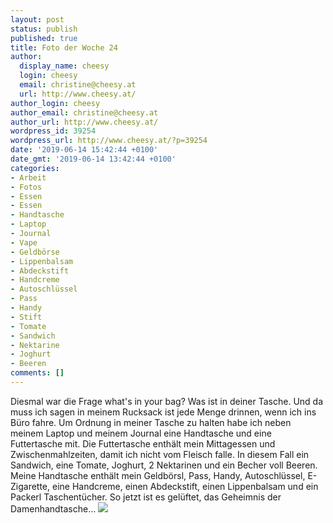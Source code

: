```yaml
---
layout: post
status: publish
published: true
title: Foto der Woche 24
author:
  display_name: cheesy
  login: cheesy
  email: christine@cheesy.at
  url: http://www.cheesy.at/
author_login: cheesy
author_email: christine@cheesy.at
author_url: http://www.cheesy.at/
wordpress_id: 39254
wordpress_url: http://www.cheesy.at/?p=39254
date: '2019-06-14 15:42:44 +0100'
date_gmt: '2019-06-14 13:42:44 +0100'
categories:
- Arbeit
- Fotos
- Essen
- Essen
- Handtasche
- Laptop
- Journal
- Vape
- Geldbörse
- Lippenbalsam
- Abdeckstift
- Handcreme
- Autoschlüssel
- Pass
- Handy
- Stift
- Tomate
- Sandwich
- Nektarine
- Joghurt
- Beeren
comments: []
---
```

Diesmal war die Frage what's in your bag? Was ist in deiner Tasche. Und da muss ich sagen in meinem Rucksack ist jede Menge drinnen, wenn ich ins Büro fahre.
Um Ordnung in meiner Tasche zu halten habe ich neben meinem Laptop und meinem Journal eine Handtasche und eine Futtertasche mit. Die Futtertasche enthält mein Mittagessen und Zwischenmahlzeiten, damit ich nicht vom Fleisch falle. In diesem Fall ein Sandwich, eine Tomate, Joghurt, 2 Nektarinen und ein Becher voll Beeren.
Meine Handtasche enthält mein Geldbörsl, Pass, Handy, Autoschlüssel, E-Zigarette, eine Handcreme, einen Abdeckstift, einen Lippenbalsam und ein Packerl Taschentücher.
So jetzt ist es gelüftet, das Geheimnis der Damenhandtasche...
[![](http://www.cheesy.at/wp-content/uploads/24-52-Whats-in-your-bag.jpg)](http://www.cheesy.at/fotos/spiele/projekt365-und-andere-projekte/project-52-wochen-in-2019/)
